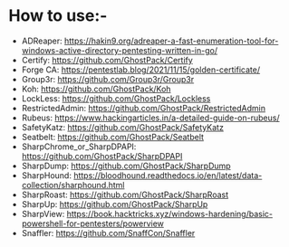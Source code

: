 # How to use:-
* ADReaper: https://hakin9.org/adreaper-a-fast-enumeration-tool-for-windows-active-directory-pentesting-written-in-go/
* Certify: https://github.com/GhostPack/Certify
* Forge CA: https://pentestlab.blog/2021/11/15/golden-certificate/
* Group3r: https://github.com/Group3r/Group3r
* Koh: https://github.com/GhostPack/Koh
* LockLess: https://github.com/GhostPack/Lockless
* RestrictedAdmin: https://github.com/GhostPack/RestrictedAdmin
* Rubeus: https://www.hackingarticles.in/a-detailed-guide-on-rubeus/
* SafetyKatz: https://github.com/GhostPack/SafetyKatz
* Seatbelt: https://github.com/GhostPack/Seatbelt
* SharpChrome_or_SharpDPAPI: https://github.com/GhostPack/SharpDPAPI
* SharpDump: https://github.com/GhostPack/SharpDump
* SharpHound: https://bloodhound.readthedocs.io/en/latest/data-collection/sharphound.html
* SharpRoast: https://github.com/GhostPack/SharpRoast
* SharpUp: https://github.com/GhostPack/SharpUp
* SharpView: https://book.hacktricks.xyz/windows-hardening/basic-powershell-for-pentesters/powerview
* Snaffler: https://github.com/SnaffCon/Snaffler
